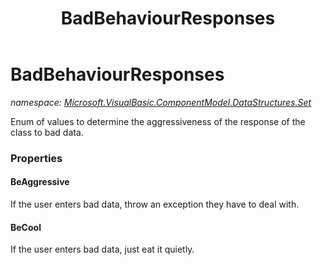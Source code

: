 ﻿---
title: BadBehaviourResponses
---

# BadBehaviourResponses
_namespace: [Microsoft.VisualBasic.ComponentModel.DataStructures.Set](N-Microsoft.VisualBasic.ComponentModel.DataStructures.Set.html)_

Enum of values to determine the aggressiveness of the response of the
 class to bad data.




### Properties

#### BeAggressive
If the user enters bad data, throw an exception they have to deal with.
#### BeCool
If the user enters bad data, just eat it quietly.
